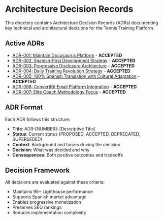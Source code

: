 # Architecture Decision Records

This directory contains Architecture Decision Records (ADRs) documenting key technical and architectural decisions for the Tennis Training Platform.

## Active ADRs

- [ADR-001: Maintain Docusaurus Platform](adr-001-docusaurus-platform.md) - **ACCEPTED**
- [ADR-002: Spanish-First Development Strategy](adr-002-spanish-first-strategy.md) - **ACCEPTED**
- [ADR-003: Progressive Disclosure Architecture](adr-003-progressive-disclosure.md) - **ACCEPTED**
- [ADR-004: Daily Training Revolution Strategy](adr-004-daily-training-revolution.md) - **ACCEPTED**
- [ADR-005: 100% Spanish Translation with Cultural Adaptation](adr-005-spanish-translation.md) - **ACCEPTED**
- [ADR-006: ConvertKit Email Platform Integration](adr-006-convertkit-integration.md) - **ACCEPTED**
- [ADR-007: Elite Coach Methodology Focus](adr-007-elite-coach-focus.md) - **ACCEPTED**

## ADR Format

Each ADR follows this structure:
- **Title**: ADR-[NUMBER]: [Descriptive Title]
- **Status**: Current status (PROPOSED, ACCEPTED, DEPRECATED, SUPERSEDED)
- **Context**: Background and forces driving the decision
- **Decision**: What was decided and why
- **Consequences**: Both positive outcomes and tradeoffs

## Decision Framework

All decisions are evaluated against these criteria:
- Maintains 95+ Lighthouse performance
- Supports Spanish market advantage
- Enables progressive monetization
- Preserves SEO rankings
- Reduces implementation complexity